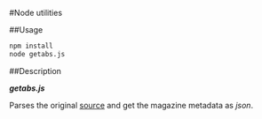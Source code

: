 #Node utilities

##Usage

```bash
npm install
node getabs.js
```

##Description

***getabs.js***

Parses the original [source](http://intranet.matematicas.uady.mx/journal/) and get the magazine metadata as *json*.
